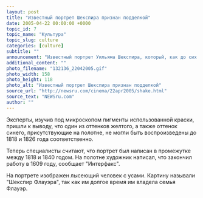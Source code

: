 ```yaml
---
layout: post
title: "Известный портрет Шекспира признан подделкой"
date: 2005-04-22 00:00:00 +0000
topic_id: 7
topic_name: "Культура"
topic_slug: culture
categories: [culture]
subtitle: ""
announcement: "Известный портрет Уильяма Шекспира, который, как до сих пор считалось, был написан при жизни писателя, признан подделкой. К такому ошеломляющему выводу пришли специалисты британской Национальной портретной галереи."
additional_content: ""
photo_filename: "132136_22042005.gif"
photo_width: 158
photo_height: 118
photo_alt: "Известный портрет Шекспира признан подделкой"
source_url: "http://newsru.com/cinema/22apr2005/shake.html"
source_text: "NEWSru.com"
author: ""
---
```

Эксперты, изучив под микроскопом пигменты использованной краски, пришли к выводу, что один из оттенков желтого, а также оттенок синего, присутствующие на полотне, не могли быть воспроизведены до 1818 и 1826 года соответственно.

Теперь специалисты считают, что портрет был написан в промежутке между 1818 и 1840 годом. На полотне художник написал, что закончил работу в 1609 году, сообщает "Интерфакс".

На портрете изображен лысеющий человек с усами. Картину называли "Шекспир Флауэра", так как им долгое время им владела семья Флауэр.
